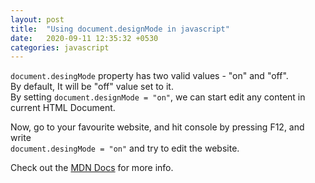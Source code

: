 ```yaml
---
layout: post
title:  "Using document.designMode in javascript"
date:   2020-09-11 12:35:32 +0530
categories: javascript
---
```


`document.desingMode` property has two valid values - "on" and "off".	
By default, It will be "off" value set to it.	
By setting	`document.designMode = "on"`, we can start edit any content in current HTML Document.	 	

Now, go to your favourite website, and hit console by pressing F12, and write	
`document.desingMode = "on"` and try to edit the website.



Check out the [MDN Docs][MDNDOCS] for more info.

[MDNDOCS]: https://developer.mozilla.org/en-US/docs/Web/API/Document/designMode


